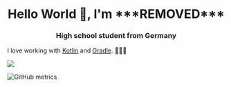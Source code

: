 <h1 align="center">
Hello World 👋, I'm ***REMOVED***
</h1>
<h3 align="center">High school student from Germany</h3>

I love working with [Kotlin](https://kotlinlang.org/) and [Gradle](https://gradle.org/). 🥰🏳️‍🌈

![](https://komarev.com/ghpvc/?username=***REMOVED***15)

![GitHub metrics](https://github.com/***REMOVED***15/***REMOVED***15/blob/main/github-metrics.svg)
